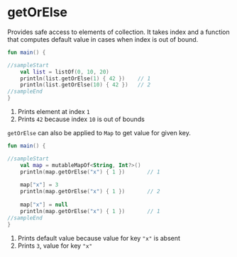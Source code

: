# getOrElse

Provides safe access to elements of collection. It takes index and a function that computes default value 
in cases when index is out of bound.


<div class="language-kotlin" theme="idea">

```kotlin
fun main() {

//sampleStart
    val list = listOf(0, 10, 20)
    println(list.getOrElse(1) { 42 })    // 1
    println(list.getOrElse(10) { 42 })   // 2
//sampleEnd
}
```

</div>

1. Prints element at index `1`
2. Prints `42` because index `10` is out of bounds 

`getOrElse` can also be applied to `Map` to get value for given key. 

<div class="language-kotlin" theme="idea">

```kotlin
fun main() {

//sampleStart
    val map = mutableMapOf<String, Int?>()
    println(map.getOrElse("x") { 1 })       // 1
    
    map["x"] = 3
    println(map.getOrElse("x") { 1 })       // 2
    
    map["x"] = null
    println(map.getOrElse("x") { 1 })       // 1
//sampleEnd
}
```

</div>


1. Prints default value because value for key `"x"` is absent
2. Prints `3`, value for key `"x"`

